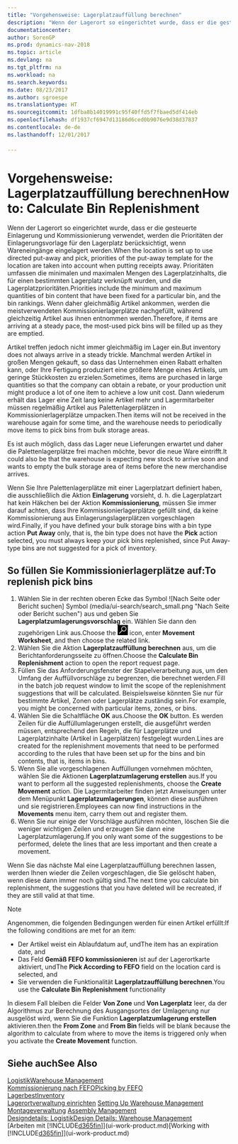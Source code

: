 ```yaml
---
title: "Vorgehensweise: Lagerplatzauffüllung berechnen"
description: "Wenn der Lagerort so eingerichtet wurde, dass er die gesteuerte Einlagerung und Kommissionierung verwendet, werden die Prioritäten der Einlagerungsvorlage für den Lagerplatz berücksichtigt, wenn Wareneingänge eingelagert werden."
documentationcenter: 
author: SorenGP
ms.prod: dynamics-nav-2018
ms.topic: article
ms.devlang: na
ms.tgt_pltfrm: na
ms.workload: na
ms.search.keywords: 
ms.date: 08/23/2017
ms.author: sgroespe
ms.translationtype: HT
ms.sourcegitcommit: 1dfba8b14019991c95f40ffd5f7fbaed5df414eb
ms.openlocfilehash: df1937cf6947d13186d6ced0b9076e9d38d37837
ms.contentlocale: de-de
ms.lasthandoff: 12/01/2017

---
```

# <a name="how-to-calculate-bin-replenishment"></a><span data-ttu-id="92e0f-103">Vorgehensweise: Lagerplatzauffüllung berechnen</span><span class="sxs-lookup"><span data-stu-id="92e0f-103">How to: Calculate Bin Replenishment</span></span>
<span data-ttu-id="92e0f-104">Wenn der Lagerort so eingerichtet wurde, dass er die gesteuerte Einlagerung und Kommissionierung verwendet, werden die Prioritäten der Einlagerungsvorlage für den Lagerplatz berücksichtigt, wenn Wareneingänge eingelagert werden.</span><span class="sxs-lookup"><span data-stu-id="92e0f-104">When the location is set up to use directed put-away and pick, priorities of the put-away template for the location are taken into account when putting receipts away.</span></span> <span data-ttu-id="92e0f-105">Prioritäten umfassen die minimalen und maximalen Mengen des Lagerplatzinhalts, die für einen bestimmten Lagerplatz verknüpft wurden, und die Lagerplatzprioritäten.</span><span class="sxs-lookup"><span data-stu-id="92e0f-105">Priorities include the minimum and maximum quantities of bin content that have been fixed for a particular bin, and the bin rankings.</span></span> <span data-ttu-id="92e0f-106">Wenn daher gleichmäßig Artikel ankommen, werden die meistverwendeten Kommissionierlagerplätze nachgefüllt, während gleichzeitig Artikel aus ihnen entnommen werden.</span><span class="sxs-lookup"><span data-stu-id="92e0f-106">Therefore, if items are arriving at a steady pace, the most-used pick bins will be filled up as they are emptied.</span></span>  

<span data-ttu-id="92e0f-107">Artikel treffen jedoch nicht immer gleichmäßig im Lager ein.</span><span class="sxs-lookup"><span data-stu-id="92e0f-107">But inventory does not always arrive in a steady trickle.</span></span> <span data-ttu-id="92e0f-108">Manchmal werden Artikel in großen Mengen gekauft, so dass das Unternehmen einen Rabatt erhalten kann, oder Ihre Fertigung produziert eine größere Menge eines Artikels, um geringe Stückkosten zu erzielen.</span><span class="sxs-lookup"><span data-stu-id="92e0f-108">Sometimes, items are purchased in large quantities so that the company can obtain a rebate, or your production unit might produce a lot of one item to achieve a low unit cost.</span></span> <span data-ttu-id="92e0f-109">Dann wiederum erhält das Lager eine Zeit lang keine Artikel mehr und Lagermitarbeiter müssen regelmäßig Artikel aus Palettenlagerplätzen in Kommissionierlagerplätze umpacken.</span><span class="sxs-lookup"><span data-stu-id="92e0f-109">Then items will not be received in the warehouse again for some time, and the warehouse needs to periodically move items to pick bins from bulk storage areas.</span></span>  

<span data-ttu-id="92e0f-110">Es ist auch möglich, dass das Lager neue Lieferungen erwartet und daher die Palettenlagerplätze frei machen möchte, bevor die neue Ware eintrifft.</span><span class="sxs-lookup"><span data-stu-id="92e0f-110">It could also be that the warehouse is expecting new stock to arrive soon and wants to empty the bulk storage area of items before the new merchandise arrives.</span></span>  

<span data-ttu-id="92e0f-111">Wenn Sie Ihre Palettenlagerplätze mit einer Lagerplatzart definiert haben, die ausschließlich die Aktion **Einlagerung** vorsieht, d. h. die Lagerplatzart hat kein Häkchen bei der Aktion **Kommissionierung**, müssen Sie immer darauf achten, dass Ihre Kommissionierlagerplätze gefüllt sind, da keine Kommissionierung aus Einlagerungslagerplätzen vorgeschlagen wird.</span><span class="sxs-lookup"><span data-stu-id="92e0f-111">Finally, if you have defined your bulk storage bins with a bin type action **Put Away** only, that is, the bin type does not have the **Pick** action selected, you must always keep your pick bins replenished, since Put Away-type bins are not suggested for a pick of inventory.</span></span>  

## <a name="to-replenish-pick-bins"></a><span data-ttu-id="92e0f-112">So füllen Sie Kommissionierlagerplätze auf:</span><span class="sxs-lookup"><span data-stu-id="92e0f-112">To replenish pick bins</span></span>  
1.  <span data-ttu-id="92e0f-113">Wählen Sie in der rechten oberen Ecke das Symbol ![Nach Seite oder Bericht suchen] Symbol (media/ui-search/search_small.png "Nach Seite oder Bericht suchen") aus und geben Sie **Lagerplatzumlagerungsvorschlag** ein. Wählen Sie dann den zugehörigen Link aus.</span><span class="sxs-lookup"><span data-stu-id="92e0f-113">Choose the ![Search for Page or Report](media/ui-search/search_small.png "Search for Page or Report icon") icon, enter **Movement Worksheet**, and then choose the related link.</span></span>  
2.  <span data-ttu-id="92e0f-114">Wählen Sie die Aktion **Lagerplatzauffüllung berechnen** aus, um die Berichtanforderungsseite zu öffnen.</span><span class="sxs-lookup"><span data-stu-id="92e0f-114">Choose the **Calculate Bin Replenishment** action to open the report request page.</span></span>  
3.  <span data-ttu-id="92e0f-115">Füllen Sie das Anforderungsfenster der Stapelverarbeitung aus, um den Umfang der Auffüllvorschläge zu begrenzen, die berechnet werden.</span><span class="sxs-lookup"><span data-stu-id="92e0f-115">Fill in the batch job request window to limit the scope of the replenishment suggestions that will be calculated.</span></span> <span data-ttu-id="92e0f-116">Beispielsweise könnten Sie nur für bestimmte Artikel, Zonen oder Lagerplätze zuständig sein.</span><span class="sxs-lookup"><span data-stu-id="92e0f-116">For example, you might be concerned with particular items, zones, or bins.</span></span>  
4.  <span data-ttu-id="92e0f-117">Wählen Sie die Schaltfläche **OK** aus.</span><span class="sxs-lookup"><span data-stu-id="92e0f-117">Choose the **OK** button.</span></span> <span data-ttu-id="92e0f-118">Es werden Zeilen für die Auffüllumlagerungen erstellt, die ausgeführt werden müssen, entsprechend den Regeln, die für Lagerplätze und Lagerplatzinhalte (Artikel in Lagerplätzen) festgelegt wurden.</span><span class="sxs-lookup"><span data-stu-id="92e0f-118">Lines are created for the replenishment movements that need to be performed according to the rules that have been set up for the bins and bin contents, that is, items in bins.</span></span>  
5.  <span data-ttu-id="92e0f-119">Wenn Sie alle vorgeschlagenen Auffüllungen vornehmen möchten, wählen Sie die Aktionen **Lagerplatzumlagerung erstellen** aus.</span><span class="sxs-lookup"><span data-stu-id="92e0f-119">If you want to perform all the suggested replenishments, choose the **Create Movement** action.</span></span> <span data-ttu-id="92e0f-120">Die Lagermitarbeiter finden jetzt Anweisungen unter dem Menüpunkt **Lagerplatzumlagerungen**, können diese ausführen und sie registrieren.</span><span class="sxs-lookup"><span data-stu-id="92e0f-120">Employees can now find instructions in the **Movements** menu item, carry them out and register them.</span></span>  
6.  <span data-ttu-id="92e0f-121">Wenn Sie nur einige der Vorschläge ausführen möchten, löschen Sie die weniger wichtigen Zeilen und erzeugen Sie dann eine Lagerplatzumlagerung.</span><span class="sxs-lookup"><span data-stu-id="92e0f-121">If you only want some of the suggestions to be performed, delete the lines that are less important and then create a movement.</span></span>  

<span data-ttu-id="92e0f-122">Wenn Sie das nächste Mal eine Lagerplatzauffüllung berechnen lassen, werden Ihnen wieder die Zeilen vorgeschlagen, die Sie gelöscht haben, wenn diese dann immer noch gültig sind.</span><span class="sxs-lookup"><span data-stu-id="92e0f-122">The next time you calculate bin replenishment, the suggestions that you have deleted will be recreated, if they are still valid at that time.</span></span>  

> [!NOTE]  
>  <span data-ttu-id="92e0f-123">Angenommen, die folgenden Bedingungen werden für einen Artikel erfüllt:</span><span class="sxs-lookup"><span data-stu-id="92e0f-123">If the following conditions are met for an item:</span></span>  
>   
>  -   <span data-ttu-id="92e0f-124">Der Artikel weist ein Ablaufdatum auf, und</span><span class="sxs-lookup"><span data-stu-id="92e0f-124">The item has an expiration date, and</span></span>  
> -   <span data-ttu-id="92e0f-125">Das Feld **Gemäß FEFO kommissionieren** ist auf der Lagerortkarte aktiviert, und</span><span class="sxs-lookup"><span data-stu-id="92e0f-125">The **Pick According to FEFO** field on the location card is selected, and</span></span>  
> -   <span data-ttu-id="92e0f-126">Sie verwenden die Funktionalität **Lagerplatzauffüllung berechnen**.</span><span class="sxs-lookup"><span data-stu-id="92e0f-126">You use the **Calculate Bin Replenishment** functionality</span></span>  
>   
>  <span data-ttu-id="92e0f-127">In diesem Fall bleiben die Felder **Von Zone** und **Von Lagerplatz** leer, da der Algorithmus zur Berechnung des Ausgangsortes der Umlagerung nur ausgelöst wird, wenn Sie die Funktion **Lagerplatzumlagerung erstellen** aktivieren.</span><span class="sxs-lookup"><span data-stu-id="92e0f-127">then the **From Zone** and **From Bin** fields will be blank because the algorithm to calculate from where to move the items is triggered only when you activate the **Create Movement** function.</span></span>  

## <a name="see-also"></a><span data-ttu-id="92e0f-128">Siehe auch</span><span class="sxs-lookup"><span data-stu-id="92e0f-128">See Also</span></span>  
[<span data-ttu-id="92e0f-129">Logistik</span><span class="sxs-lookup"><span data-stu-id="92e0f-129">Warehouse Management</span></span>](warehouse-manage-warehouse.md)  
[<span data-ttu-id="92e0f-130">Kommissionierung nach FEFO</span><span class="sxs-lookup"><span data-stu-id="92e0f-130">Picking by FEFO</span></span>](warehouse-picking-by-fefo.md)  
[<span data-ttu-id="92e0f-131">Lagerbest</span><span class="sxs-lookup"><span data-stu-id="92e0f-131">Inventory</span></span>](inventory-manage-inventory.md)  
<span data-ttu-id="92e0f-132">[Lagerortverwaltung einrichten](warehouse-setup-warehouse.md)   </span><span class="sxs-lookup"><span data-stu-id="92e0f-132">[Setting Up Warehouse Management](warehouse-setup-warehouse.md)   </span></span>  
<span data-ttu-id="92e0f-133">[Montageverwaltung](assembly-assemble-items.md)  </span><span class="sxs-lookup"><span data-stu-id="92e0f-133">[Assembly Management](assembly-assemble-items.md)  </span></span>  
[<span data-ttu-id="92e0f-134">Designdetails: Logistik</span><span class="sxs-lookup"><span data-stu-id="92e0f-134">Design Details: Warehouse Management</span></span>](design-details-warehouse-management.md)  
<span data-ttu-id="92e0f-135">[Arbeiten mit [!INCLUDE[d365fin](includes/d365fin_md.md)]](ui-work-product.md)</span><span class="sxs-lookup"><span data-stu-id="92e0f-135">[Working with [!INCLUDE[d365fin](includes/d365fin_md.md)]](ui-work-product.md)</span></span>

